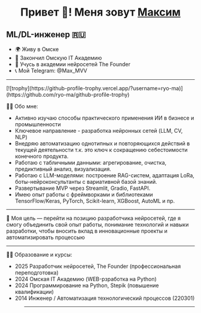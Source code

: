 <h1 align="center">Привет 👋! Меня зовут <a href="https://omsk.hh.ru/applicant/resumes/view?resume=39623e7bff0e0415d90039ed1f644274747769" target="_blank">Максим</a>
<H2>ML/DL-инженер 🇷🇺</h2>
<ul>
  <li>🌍 Живу в Омске
  <li>💼 Закончил Омскую IT Академию
  <li>💼 Учусь в академии нейросетей The Founder
  <li>📞 Мой Telegram: @Max_MVV
</ul>
<hr>
[![trophy](https://github-profile-trophy.vercel.app/?username=ryo-ma)](https://github.com/ryo-ma/github-profile-trophy)

👨‍💻 Обо мне:
<ul>
  <li>Активно изучаю способы практического применения ИИ в бизнесе и промышленности
  <li>Ключевое направление - разработка нейронных сетей (LLM, CV, NLP)
  <li>Внедряю автоматизацию однотипных и повторяющихся действий в текущей деятельности т.к. это ключ к сокращению себестоимости конечного продукта.
  <li>Работаю с табличными данными: агрегирование, очистка, предиктивный анализ, визуализация.
  <li>Работаю с LLM-моделями: построение RAG-систем, адаптация LoRa, боты-нейроконсультанты с вариативной базой знаний.
  <li>Развертывание MVP через Streamlit, Gradio, FastAPI.
  <li>Имею опыт работы с фреймворками и библиотеками TensorFlow/Keras, PyTorch, Scikit-learn, XGBoost, AutoML и пр.
</ul>
<hr>
🎯 Моя цель — перейти на позицию разработчика нейросетей, где я смогу объединить свой опыт работы, понимание технологий и навыки разработки, чтобы вносить вклад в инновационные проекты и автоматизировать процессыю
<hr>
👨‍🎓 Образование и курсы:
<ul>
  <li>2025 Разработчик нейросетей, The Founder (профессиональная переподготовка)
  <li>2024 Омская IT Академию (WEB-рзработка на Python)
  <li>2024 Программирование на Python, Stepik (повышение квалификации)
  <li>2014 Инженер / Автоматизация технологический процессов (220301)
<ul>
<hr>
